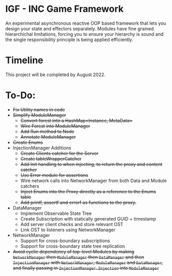 # IGF - INC Game Framework

An experimental asynchronous reactive OOP based framework that lets you design your state and effectors separately. Modules have fine grained hierarchichal limitations, forcing you to ensure your hierarchy is sound and the single responsibility principle is being applied efficiently.

# Timeline

This project will be completed by August 2022.

# To-Do:

- ~~Fix Utility names in code~~
- ~~Simplify ModuleManager~~
  - ~~Convert forest into a HashMap<Instance, MetaData>~~
  - ~~Wire Forest into ModuleManager~~
  - ~~Add Run method to Node~~
  - ~~Annotate ModuleManager~~
- ~~Create Enums~~
- InjectionManager Additions
  - ~~Create Clients catcher for the Server~~
  - ~~Create tableWrapperCatcher~~
  - ~~Add Init handling to when injecting, to return the proxy and content catcher~~
  - ~~Use Error module for assertions~~
  - Wire network calls into NetworkManager from both Data and Module catchers
  - ~~Inject Enums into the Proxy directly as a reference to the Enums table~~
  - ~~Add printf, assertf and errorf as functions to the proxy.~~
- DataManager
  - Implement Observable State Tree
  - Create Subscription with statically generated GUID + timestamp
  - Add server client checks and store relevant OST
  - Link OST to listeners using NetworkManager
- NetworkManager
  - Support for cross-boundary subscriptions
  - Support for cross-boundary state tree replication
- ~~Avoid cyclic dependency of top-level Modules by making `NetworkManager` then `ModuleManager` then `DataManager` and then `InjectionManager` with `NetworkManager`, `ModuleManager` and `DataManager`, and finally passing in `InjectionManager.Injection` into `ModuleManager`~~
